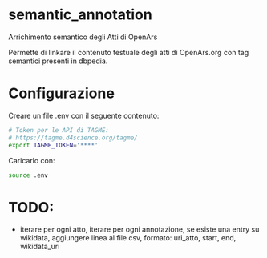 # semantic_annotation
Arrichimento semantico degli Atti di OpenArs 

Permette di linkare il contenuto testuale degli atti di OpenArs.org con tag semantici presenti in dbpedia.

# Configurazione
Creare un file .env con il seguente contenuto:

``` bash
# Token per le API di TAGME:
# https://tagme.d4science.org/tagme/
export TAGME_TOKEN='****'
```

Caricarlo con: 
``` bash
source .env
``` 

# TODO:
- iterare per ogni atto, iterare per ogni annotazione, se esiste una entry su wikidata, aggiungere linea al file csv, formato: uri_atto, start, end, wikidata_uri

